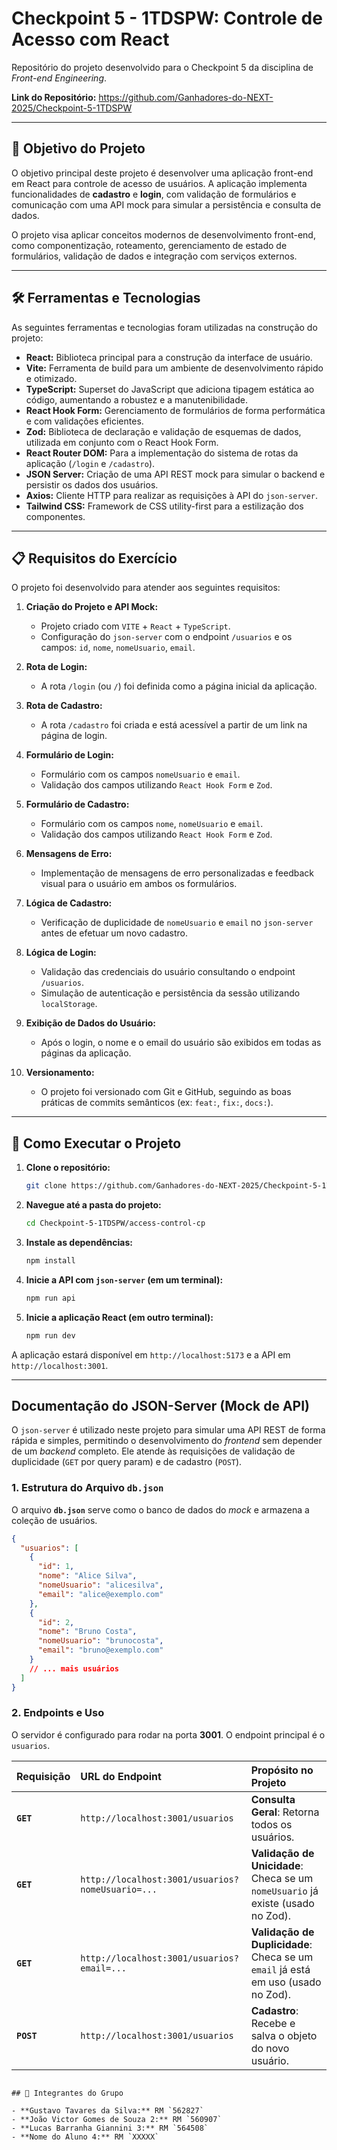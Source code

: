 # Checkpoint 5 - 1TDSPW: Controle de Acesso com React

Repositório do projeto desenvolvido para o Checkpoint 5 da disciplina de *Front-end Engineering*.

**Link do Repositório:** https://github.com/Ganhadores-do-NEXT-2025/Checkpoint-5-1TDSPW

---

## 🎯 Objetivo do Projeto

O objetivo principal deste projeto é desenvolver uma aplicação front-end em React para controle de acesso de usuários. A aplicação implementa funcionalidades de **cadastro** e **login**, com validação de formulários e comunicação com uma API mock para simular a persistência e consulta de dados.

O projeto visa aplicar conceitos modernos de desenvolvimento front-end, como componentização, roteamento, gerenciamento de estado de formulários, validação de dados e integração com serviços externos.

---

## 🛠️ Ferramentas e Tecnologias

As seguintes ferramentas e tecnologias foram utilizadas na construção do projeto:

- **React:** Biblioteca principal para a construção da interface de usuário.
- **Vite:** Ferramenta de build para um ambiente de desenvolvimento rápido e otimizado.
- **TypeScript:** Superset do JavaScript que adiciona tipagem estática ao código, aumentando a robustez e a manutenibilidade.
- **React Hook Form:** Gerenciamento de formulários de forma performática e com validações eficientes.
- **Zod:** Biblioteca de declaração e validação de esquemas de dados, utilizada em conjunto com o React Hook Form.
- **React Router DOM:** Para a implementação do sistema de rotas da aplicação (`/login` e `/cadastro`).
- **JSON Server:** Criação de uma API REST mock para simular o backend e persistir os dados dos usuários.
- **Axios:** Cliente HTTP para realizar as requisições à API do `json-server`.
- **Tailwind CSS:** Framework de CSS utility-first para a estilização dos componentes.

---

## 📋 Requisitos do Exercício

O projeto foi desenvolvido para atender aos seguintes requisitos:

1.  **Criação do Projeto e API Mock:**
    - Projeto criado com `VITE` + `React` + `TypeScript`.
    - Configuração do `json-server` com o endpoint `/usuarios` e os campos: `id`, `nome`, `nomeUsuario`, `email`.

2.  **Rota de Login:**
    - A rota `/login` (ou `/`) foi definida como a página inicial da aplicação.

3.  **Rota de Cadastro:**
    - A rota `/cadastro` foi criada e está acessível a partir de um link na página de login.

4.  **Formulário de Login:**
    - Formulário com os campos `nomeUsuario` e `email`.
    - Validação dos campos utilizando `React Hook Form` e `Zod`.

5.  **Formulário de Cadastro:**
    - Formulário com os campos `nome`, `nomeUsuario` e `email`.
    - Validação dos campos utilizando `React Hook Form` e `Zod`.

6.  **Mensagens de Erro:**
    - Implementação de mensagens de erro personalizadas e feedback visual para o usuário em ambos os formulários.

7.  **Lógica de Cadastro:**
    - Verificação de duplicidade de `nomeUsuario` e `email` no `json-server` antes de efetuar um novo cadastro.

8.  **Lógica de Login:**
    - Validação das credenciais do usuário consultando o endpoint `/usuarios`.
    - Simulação de autenticação e persistência da sessão utilizando `localStorage`.

9.  **Exibição de Dados do Usuário:**
    - Após o login, o nome e o email do usuário são exibidos em todas as páginas da aplicação.

10. **Versionamento:**
    - O projeto foi versionado com Git e GitHub, seguindo as boas práticas de commits semânticos (ex: `feat:`, `fix:`, `docs:`).

---

## 🚀 Como Executar o Projeto

1.  **Clone o repositório:**
    ```bash
    git clone https://github.com/Ganhadores-do-NEXT-2025/Checkpoint-5-1TDSPW.git
    ```

2.  **Navegue até a pasta do projeto:**
    ```bash
    cd Checkpoint-5-1TDSPW/access-control-cp
    ```

3.  **Instale as dependências:**
    ```bash
    npm install
    ```

4.  **Inicie a API com `json-server` (em um terminal):**
    ```bash
    npm run api
    ```

5.  **Inicie a aplicação React (em outro terminal):**
    ```bash
    npm run dev
    ```

A aplicação estará disponível em `http://localhost:5173` e a API em `http://localhost:3001`.

-----

## Documentação do JSON-Server (Mock de API)

O `json-server` é utilizado neste projeto para simular uma API REST de forma rápida e simples, permitindo o desenvolvimento do *frontend* sem depender de um *backend* completo. Ele atende às requisições de validação de duplicidade (`GET` por query param) e de cadastro (`POST`).

### 1\. Estrutura do Arquivo `db.json`

O arquivo **`db.json`** serve como o banco de dados do *mock* e armazena a coleção de usuários.

```json
{
  "usuarios": [
    {
      "id": 1,
      "nome": "Alice Silva",
      "nomeUsuario": "alicesilva",
      "email": "alice@exemplo.com"
    },
    {
      "id": 2,
      "nome": "Bruno Costa",
      "nomeUsuario": "brunocosta",
      "email": "bruno@exemplo.com"
    }
    // ... mais usuários
  ]
}
```

### 2\. Endpoints e Uso

O servidor é configurado para rodar na porta **3001**. O endpoint principal é o `usuarios`.

| Requisição | URL do Endpoint | Propósito no Projeto |
| :--- | :--- | :--- |
| **`GET`** | `http://localhost:3001/usuarios` | **Consulta Geral**: Retorna todos os usuários. |
| **`GET`** | `http://localhost:3001/usuarios?nomeUsuario=...` | **Validação de Unicidade**: Checa se um `nomeUsuario` já existe (usado no Zod). |
| **`GET`** | `http://localhost:3001/usuarios?email=...` | **Validação de Duplicidade**: Checa se um `email` já está em uso (usado no Zod). |
| **`POST`** | `http://localhost:3001/usuarios` | **Cadastro**: Recebe e salva o objeto do novo usuário. |


```

## 👥 Integrantes do Grupo

- **Gustavo Tavares da Silva:** RM `562827`
- **João Victor Gomes de Souza 2:** RM `560907`
- **Lucas Barranha Giannini 3:** RM `564508`
- **Nome do Aluno 4:** RM `XXXXX`

